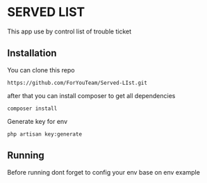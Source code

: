 # SERVED LIST

This app use by control list of trouble ticket

## Installation

You can clone this repo

```
https://github.com/ForYouTeam/Served-LIst.git
```

after that you can install composer to get all dependencies

```
composer install
```

Generate key for env

```
php artisan key:generate
```

## Running

Before running dont forget to config your env base on env example
